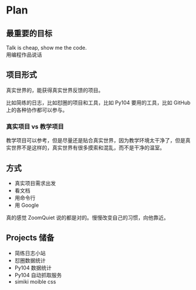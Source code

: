 # Plan

## 最重要的目标

Talk is cheap, show me the code.  
用编程作品说话

## 项目形式

真实世界的，能获得真实世界反馈的项目。

比如简练的日志，比如怼圈的项目和工具，比如 Py104 要用的工具，比如 GitHub 上的各种协作都可以参与。

### 真实项目 vs 教学项目

教学项目可以参考，但是尽量还是贴合真实世界，因为教学环境太干净了，但是真实世界不是这样的，真实世界有很多摸索和混乱，而不是干净的温室。

## 方式

- 真实项目需求出发
- 看文档
- 用命令行
- 用 Google

真的感觉 ZoomQuiet 说的都是对的。慢慢改变自己的习惯，向他靠近。

## Projects 储备

- 简练日志小站
- 怼圈数据统计
- Py104 数据统计
- Py104 自动抓取服务
- simiki moible css

